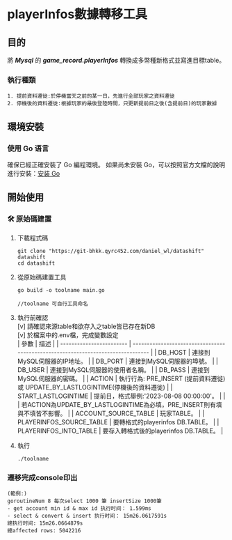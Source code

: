 # playerInfos數據轉移工具

## 目的
將 ***Mysql*** 的 ***game_record.playerInfos*** 轉換成多幣種新格式並寫進目標table。

### 執行種類
    1. 提前資料遷徙:於停機當天之前的某一日，先進行全部玩家之資料遷徙  
    2. 停機後的資料遷徙:根據玩家的最後登陸時間，只更新提前日之後(含提前日)的玩家數據


## 環境安裝
### 使用 Go 语言

確保已經正確安裝了 Go 編程環境。
如果尚未安裝 Go，可以按照官方文檔的說明進行安裝：[安装 Go](https://golang.org/doc/install)


## 開始使用

### 🛠 原始碼建置

1. 下載程式碼

   ```shell
   git clone "https://git-bhkk.qyrc452.com/daniel_wl/datashift" datashift
   cd datashift
   ```

2. 從原始碼建置工具

   ```shell
   go build -o toolname main.go

   //toolname 可自行工具命名
   ```

3. 執行前確認  
    [v] 請確認來源table和欲存入之table皆已存在新DB  
    [v] 於檔案中的.env檔，完成變數設定  
| 參數                     | 描述                                                                             |
| ------------------------ | -------------------------------------------------------------------------------- |
| DB_HOST                  | 連接到MySQL伺服器的IP地址。                                                      |
| DB_PORT                  | 連接到MySQL伺服器的埠號。                                                        |
| DB_USER                  | 連接到MySQL伺服器的使用者名稱。                                                  |
| DB_PASS                  | 連接到MySQL伺服器的密碼。                                                        |
| ACTION                   | 執行行為: PRE_INSERT (提前資料遷徙) 或 UPDATE_BY_LASTLOGINTIME(停機後的資料遷徙) |
| START_LASTLOGINTIME      | 提前日，格式舉例:'2023-08-08 00:00:00'。                                         |
|                          | 若ACTION為UPDATE_BY_LASTLOGINTIME為必填，PRE_INSERT則有填與不填皆不影響。        |
| ACCOUNT_SOURCE_TABLE     | 玩家TABLE。                                                                      |
| PLAYERINFOS_SOURCE_TABLE | 要轉格式的playerinfos DB.TABLE。                                                 |
| PLAYERINFOS_INTO_TABLE   | 要存入轉格式後的playerinfos DB.TABLE。                                           |


1. 執行
   ```shell
   ./toolname
   ```

### 遷移完成console印出
   
    (範例:)
    goroutineNum 8 每次select 1000 筆 insertSize 1000筆
    - get account min id & max id 执行时间： 1.599ms
    - select & convert & insert 执行时间： 15m26.0617591s
    總执行时间: 15m26.0664879s
    總affected rows: 5042216
   